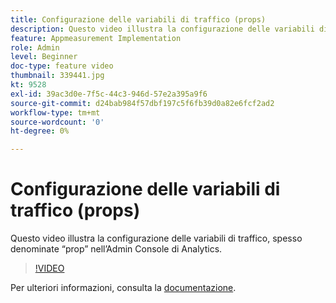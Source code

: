 ```yaml
---
title: Configurazione delle variabili di traffico (props)
description: Questo video illustra la configurazione delle variabili di traffico, spesso denominate “prop” nell’Admin Console di Analytics.
feature: Appmeasurement Implementation
role: Admin
level: Beginner
doc-type: feature video
thumbnail: 339441.jpg
kt: 9528
exl-id: 39ac3d0e-7f5c-44c3-946d-57e2a395a9f6
source-git-commit: d24bab984f57dbf197c5f6fb39d0a82e6fcf2ad2
workflow-type: tm+mt
source-wordcount: '0'
ht-degree: 0%

---
```


# Configurazione delle variabili di traffico (props)

Questo video illustra la configurazione delle variabili di traffico, spesso denominate “prop” nell’Admin Console di Analytics.

>[!VIDEO](https://video.tv.adobe.com/v/339441/?quality=12&learn=on)

Per ulteriori informazioni, consulta la [documentazione](https://experienceleague.adobe.com/docs/analytics/admin/admin-tools/traffic-variables/traffic-var.html?lang=it).
